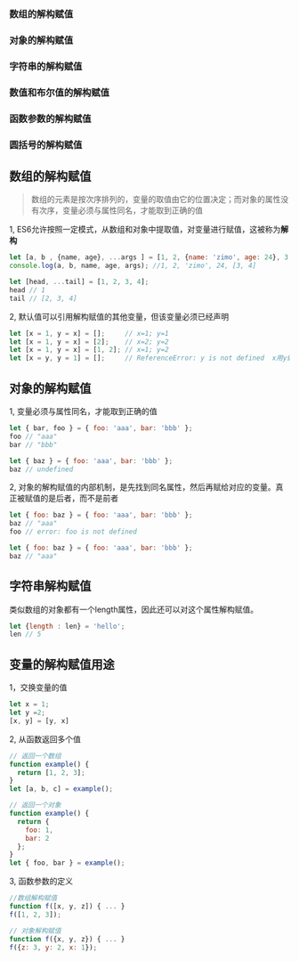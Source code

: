 ### 数组的解构赋值

### 对象的解构赋值

### 字符串的解构赋值

### 数值和布尔值的解构赋值

### 函数参数的解构赋值

### 圆括号的解构赋值

## 数组的解构赋值
> 数组的元素是按次序排列的，变量的取值由它的位置决定；而对象的属性没有次序，变量必须与属性同名，才能取到正确的值

1, ES6允许按照一定模式，从数组和对象中提取值，对变量进行赋值，这被称为**解构**

```javascript
let [a, b , {name, age}, ...args ] = [1, 2, {name: 'zimo', age: 24}, 3, 4];
console.log(a, b, name, age, args); //1, 2, 'zimo', 24, [3, 4]

let [head, ...tail] = [1, 2, 3, 4];
head // 1
tail // [2, 3, 4]
```
2, 默认值可以引用解构赋值的其他变量，但该变量必须已经声明
```javascript
let [x = 1, y = x] = [];     // x=1; y=1
let [x = 1, y = x] = [2];    // x=2; y=2
let [x = 1, y = x] = [1, 2]; // x=1; y=2
let [x = y, y = 1] = [];     // ReferenceError: y is not defined  x用y做默认值时，y还没有声明
```

## 对象的解构赋值

1, 变量必须与属性同名，才能取到正确的值
```javascript
let { bar, foo } = { foo: 'aaa', bar: 'bbb' };
foo // "aaa"
bar // "bbb"

let { baz } = { foo: 'aaa', bar: 'bbb' };
baz // undefined
```
2, 对象的解构赋值的内部机制，是先找到同名属性，然后再赋给对应的变量。真正被赋值的是后者，而不是前者
```javascript
let { foo: baz } = { foo: 'aaa', bar: 'bbb' };
baz // "aaa"
foo // error: foo is not defined

let { foo: baz } = { foo: 'aaa', bar: 'bbb' };
baz // "aaa"
```

## 字符串解构赋值
类似数组的对象都有一个length属性，因此还可以对这个属性解构赋值。
```javascript
let {length : len} = 'hello';
len // 5
```

## 变量的解构赋值用途

1，交换变量的值
```javascript
let x = 1;
let y =2;
[x, y] = [y, x]
```

2, 从函数返回多个值
```javascript
// 返回一个数组
function example() {
  return [1, 2, 3];
}
let [a, b, c] = example();

// 返回一个对象
function example() {
  return {
    foo: 1,
    bar: 2
  };
}
let { foo, bar } = example();
```

3, 函数参数的定义
```javascript
//数组解构赋值
function f([x, y, z]) { ... }
f([1, 2, 3]);

// 对象解构赋值
function f({x, y, z}) { ... }
f({z: 3, y: 2, x: 1});
```
